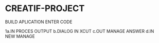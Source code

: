 # CREATIF-PROJECT
  BUILD APLICATION ENTER CODE

1a.IN
  PROCES
  OUTPUT 
 b.DIALOG
   IN
   XCUT 
 c.OUT 
   MANAGE
   ANSWER
 d.IN
   NEW
   MANAGE
  
  
